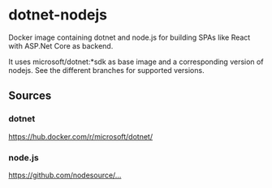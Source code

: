 # dotnet-nodejs
Docker image containing dotnet and node.js for building SPAs like React with ASP.Net Core as backend.

It uses microsoft/dotnet:*sdk as base image and a corresponding version of nodejs. See the different branches for supported versions.

## Sources

### dotnet
https://hub.docker.com/r/microsoft/dotnet/

### node.js
https://github.com/nodesource/…